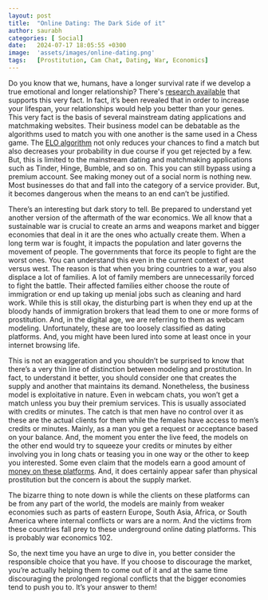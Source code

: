 ```yaml
---
layout: post
title:  "Online Dating: The Dark Side of it"
author: saurabh
categories: [ Social]
date:   2024-07-17 18:05:55 +0300
image:  'assets/images/online-dating.png'
tags:   [Prostitution, Cam Chat, Dating, War, Economics]
---
```

Do you know that we, humans, have a longer survival rate if we develop a true emotional and longer relationship? There's [research available](https://www.ncbi.nlm.nih.gov/pmc/articles/PMC7452000/) that supports this very fact. 
In fact, it’s been revealed that in order to increase your lifespan, your relationships would help you better than your genes. 
This very fact is the basis of several mainstream dating applications and matchmaking websites. 
Their business model can be debatable as the algorithms used to match you with one another is the same used in a Chess game. 
The [ELO algorithm](https://www.wired.com/story/racial-bias-dating-apps/) not only reduces your chances to find a match but also decreases your probability in due course if you get rejected by a few. 
But, this is limited to the mainstream dating and matchmaking applications such as Tinder, Hinge, Bumble, and so on. 
This you can still bypass using a premium account. 
See making money out of a social norm is nothing new. 
Most businesses do that and fall into the category of a service provider. 
But, it becomes dangerous when the means to an end can’t be justified.

There’s an interesting but dark story to tell. 
Be prepared to understand yet another version of the aftermath of the war economics. 
We all know that a sustainable war is crucial to create an arms and weapons market and bigger economies that deal in it are the ones who actually create them. 
When a long term war is fought, it impacts the population and later governs the movement of people. 
The governments that force its people to fight are the worst ones. 
You can understand this even in the current context of east versus west. 
The reason is that when you bring countries to a war, you also displace a lot of families. 
A lot of family members are unnecessarily forced to fight the battle.
Their affected families either choose the route of immigration or end up taking up menial jobs such as cleaning and hard work. 
While this is still okay, the disturbing part is when they end up at the bloody hands of immigration brokers that lead them to one or more forms of prostitution. 
And, in the digital age, we are referring to them as webcam modeling. 
Unfortunately, these are too loosely classified as dating platforms. 
And, you might have been lured into some at least once in your internet browsing life.

This is not an exaggeration and you shouldn’t be surprised to know that there’s a very thin line of distinction between modeling and prostitution. 
In fact, to understand it better, you should consider one that creates the supply and another that maintains its demand. 
Nonetheless, the business model is exploitative in nature. 
Even in webcam chats, you won’t get a match unless you buy their premium services. 
This is usually associated with credits or minutes. 
The catch is that men have no control over it as these are the actual clients for them while the females have access to men’s credits or minutes. 
Mainly, as a man you get a request or acceptance based on your balance. 
And, the moment you enter the live feed, the models on the other end would try to squeeze your credits or minutes by either involving you in long chats or teasing you in one way or the other to keep you interested. 
Some even claim that the models earn a good amount of [money on these platforms](https://www.quora.com/How-do-people-get-paid-daily-for-webcam-modeling). 
And, it does certainly appear safer than physical prostitution but the concern is about the supply market. 

The bizarre thing to note down is while the clients on these platforms can be from any part of the world, the models are mainly from weaker economies such as parts of eastern Europe, South Asia, Africa, or South America where internal conflicts or wars are a norm. 
And the victims from these countries fall prey to these underground online dating platforms. 
This is probably war economics 102. 

So, the next time you have an urge to dive in, you better consider the responsible choice that you have. 
If you choose to discourage the market, you’re actually helping them to come out of it and at the same time discouraging the prolonged regional conflicts that the bigger economies tend to push you to. 
It’s your answer to them!

 


